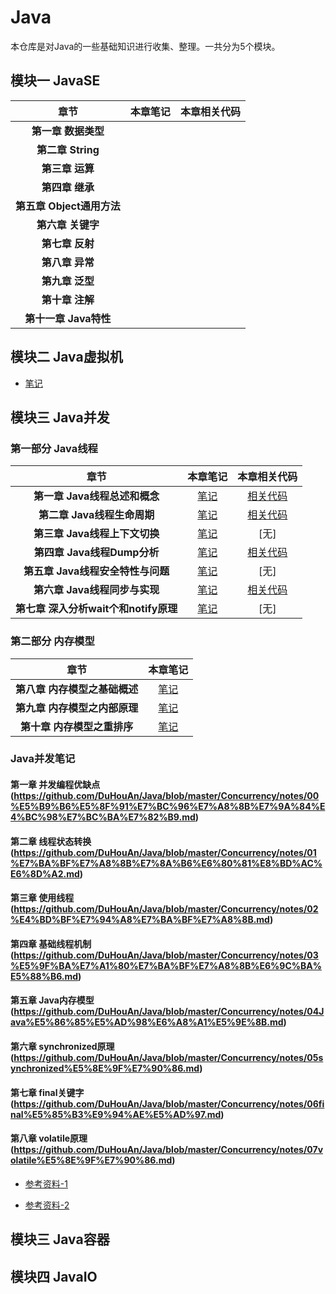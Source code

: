 # Java
本仓库是对Java的一些基础知识进行收集、整理。一共分为5个模块。

## 模块一 JavaSE
| 章节 | 本章笔记 | 本章相关代码 |
| :---: | :---: | :---:|
| **第一章 数据类型** | | |
| **第二章 String** | | |
| **第三章 运算** | | |
| **第四章 继承** | | |
| **第五章 Object通用方法** | | |
| **第六章 关键字** | | |
| **第七章 反射** | | |
| **第八章 异常** | | |
| **第九章 泛型** | | |
| **第十章 注解** | | |
| **第十一章 Java特性** | | |


## 模块二 Java虚拟机

* [笔记](https://github.com/DuHouAn/Java/blob/master/JVM/Java%E8%99%9A%E6%8B%9F%E6%9C%BA.md)

## 模块三 Java并发
### 第一部分 Java线程
| 章节 | 本章笔记 | 本章相关代码 |
| :---: | :---: | :---:|
| **第一章   Java线程总述和概念** | [笔记](https://github.com/DuHouAn/Java/blob/master/JavaConcurrentProgramming/notes/00Java%E7%BA%BF%E7%A8%8B%E6%80%BB%E8%BF%B0%E4%B8%8E%E6%A6%82%E5%BF%B5.md) | [相关代码](https://github.com/DuHouAn/Java/tree/master/JavaConcurrentProgramming/src/code_00_thread/threadUsing) |
| **第二章   Java线程生命周期** | [笔记](https://github.com/DuHouAn/Java/blob/master/JavaConcurrentProgramming/notes/01Java%E7%BA%BF%E7%A8%8B%E7%94%9F%E5%91%BD%E5%91%A8%E6%9C%9F.md) | [相关代码](https://github.com/DuHouAn/Java/tree/master/JavaConcurrentProgramming/src/code_00_thread/threadLifeCycle) |
| **第三章   Java线程上下文切换** | [笔记](https://github.com/DuHouAn/Java/blob/master/JavaConcurrentProgramming/notes/02Java%E7%BA%BF%E7%A8%8B%E4%B8%8A%E4%B8%8B%E6%96%87%E5%88%87%E6%8D%A2.md) | [无] ||
| **第四章   Java线程Dump分析** | [笔记](https://github.com/DuHouAn/Java/blob/master/JavaConcurrentProgramming/notes/03Java%E7%BA%BF%E7%A8%8BDump%E5%88%86%E6%9E%90.md) | [相关代码](https://github.com/DuHouAn/Java/tree/master/JavaConcurrentProgramming/src/code_00_thread/threadDump) | 
| **第五章   Java线程安全特性与问题** | [笔记](https://github.com/DuHouAn/Java/blob/master/JavaConcurrentProgramming/notes/04Java%E7%BA%BF%E7%A8%8B%E5%AE%89%E5%85%A8%E7%89%B9%E6%80%A7%E4%B8%8E%E9%97%AE%E9%A2%98.md) | [无] |
| **第六章 	 Java线程同步与实现** | [笔记](https://github.com/DuHouAn/Java/blob/master/JavaConcurrentProgramming/notes/05Java%E7%BA%BF%E7%A8%8B%E5%90%8C%E6%AD%A5%E4%B8%8E%E5%AE%9E%E7%8E%B0.md) | [相关代码](https://github.com/DuHouAn/Java/tree/master/JavaConcurrentProgramming/src/code_00_thread/threadSynchronization) |
| **第七章	 深入分析wait个和notify原理** | [笔记](https://github.com/DuHouAn/Java/blob/master/JavaConcurrentProgramming/notes/06%E6%B7%B1%E5%85%A5%E5%88%86%E6%9E%90wait%26notify%E5%8E%9F%E7%90%86%20.md) | [无] |

### 第二部分 内存模型

| 章节 | 本章笔记 |
| :---: | :---: |
| **第八章 内存模型之基础概述** | [笔记](https://github.com/DuHouAn/Java/blob/master/JavaConcurrentProgramming/notes/07%E5%86%85%E5%AD%98%E6%A8%A1%E5%9E%8B%E5%9F%BA%E7%A1%80%E6%A6%82%E8%AE%BA.md) |
| **第九章 内存模型之内部原理** | [笔记](https://github.com/DuHouAn/Java/blob/master/JavaConcurrentProgramming/notes/08%E5%86%85%E5%AD%98%E6%A8%A1%E5%9E%8B%E4%B9%8B%E5%86%85%E9%83%A8%E5%8E%9F%E7%90%86.md) |
| **第十章 内存模型之重排序** | [笔记](https://github.com/DuHouAn/Java/blob/master/JavaConcurrentProgramming/notes/09%E5%86%85%E5%AD%98%E6%A8%A1%E5%9E%8B%E4%B9%8B%E9%87%8D%E6%8E%92%E5%BA%8F.md) |

### Java并发笔记
#### 第一章 并发编程优缺点(https://github.com/DuHouAn/Java/blob/master/Concurrency/notes/00%E5%B9%B6%E5%8F%91%E7%BC%96%E7%A8%8B%E7%9A%84%E4%BC%98%E7%BC%BA%E7%82%B9.md)
#### 第二章 线程状态转换(https://github.com/DuHouAn/Java/blob/master/Concurrency/notes/01%E7%BA%BF%E7%A8%8B%E7%8A%B6%E6%80%81%E8%BD%AC%E6%8D%A2.md)
#### 第三章 使用线程(https://github.com/DuHouAn/Java/blob/master/Concurrency/notes/02%E4%BD%BF%E7%94%A8%E7%BA%BF%E7%A8%8B.md)
#### 第四章 基础线程机制(https://github.com/DuHouAn/Java/blob/master/Concurrency/notes/03%E5%9F%BA%E7%A1%80%E7%BA%BF%E7%A8%8B%E6%9C%BA%E5%88%B6.md)
#### 第五章 Java内存模型(https://github.com/DuHouAn/Java/blob/master/Concurrency/notes/04Java%E5%86%85%E5%AD%98%E6%A8%A1%E5%9E%8B.md)
#### 第六章 synchronized原理(https://github.com/DuHouAn/Java/blob/master/Concurrency/notes/05synchronized%E5%8E%9F%E7%90%86.md)
#### 第七章 final关键字(https://github.com/DuHouAn/Java/blob/master/Concurrency/notes/06final%E5%85%B3%E9%94%AE%E5%AD%97.md)
#### 第八章 volatile原理(https://github.com/DuHouAn/Java/blob/master/Concurrency/notes/07volatile%E5%8E%9F%E7%90%86.md)

- [参考资料-1](https://github.com/CyC2018/CS-Notes/blob/master/notes/Java%20%E5%B9%B6%E5%8F%91.md)

- [参考资料-2](https://github.com/CL0610/Java-concurrency)

## 模块三 Java容器

## 模块四 JavaIO
